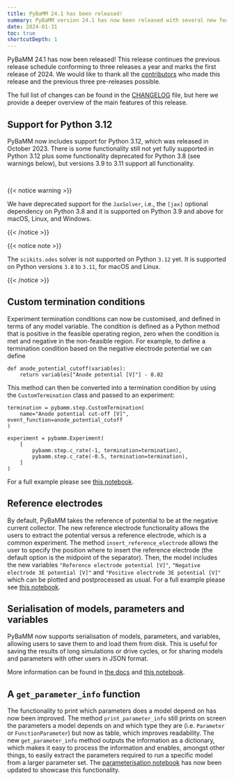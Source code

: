 ```yaml
---
title: PyBaMM 24.1 has been released!
summary: PyBaMM version 24.1 has now been released with several new features and improvements.
date: 2024-01-31
toc: true
shortcutDepth: 1
---
```


PyBaMM 24.1 has now been released! This release continues the previous release schedule conforming to three releases a year and marks the first release of 2024. We would like to thank all the [contributors](https://pybamm.org/teams/) who made this release and the previous three pre-releases possible.

The full list of changes can be found in the [CHANGELOG](https://pybamm.org/changelog/) file, but here we provide a deeper overview of the main features of this release.

## Support for Python 3.12

PyBaMM now includes support for Python 3.12, which was released in October 2023. There is some functionality still not yet fully supported in Python 3.12 plus some functionality deprecated for Python 3.8 (see warnings below), but versions 3.9 to 3.11 support all functionality.

&nbsp;

{{< notice warning >}}

We have deprecated support for the `JaxSolver`, i.e., the `[jax]` optional dependency on Python 3.8 and it is supported on Python 3.9 and above for macOS, Linux, and Windows.

{{< /notice >}}

{{< notice note >}}

The `scikits.odes` solver is not supported on Python `3.12` yet. It is supported on Python versions `3.8` to `3.11`, for macOS and Linux.

{{< /notice >}}

## Custom termination conditions

Experiment termination conditions can now be customised, and defined in terms of any model variable. The condition is defined as a Python method that is positive in the feasible operating region, zero when the condition is met and negative in the non-feasible region. For example, to define a termination condition based on the negative electrode potential we can define

```python3
def anode_potential_cutoff(variables):
    return variables["Anode potential [V]"] - 0.02
```


This method can then be converted into a termination condition by using the `CustomTermination` class and passed to an experiment:

```python3
termination = pybamm.step.CustomTermination(
    name="Anode potential cut-off [V]", event_function=anode_potential_cutoff
)

experiment = pybamm.Experiment(
    [
        pybamm.step.c_rate(-1, termination=termination),
        pybamm.step.c_rate(-0.5, termination=termination),
    ]
)
```

For a full example please see [this notebook](https://docs.pybamm.org/en/latest/source/examples/notebooks/simulations_and_experiments/custom-experiments.html).


## Reference electrodes

By default, PyBaMM takes the reference of potential to be at the negative current collector. The new reference electrode functionality allows the users to extract the potential versus a reference electrode, which is a common experiment. The method `insert_reference_electrode` allows the user to specify the position where to insert the reference electrode (the default option is the midpoint of the separator). Then, the model includes the new variables `"Reference electrode potential [V]"`, `"Negative electrode 3E potential [V]"` and `"Positive electrode 3E potential [V]"` which can be plotted and postprocessed as usual. For a full example please see [this notebook](https://docs.pybamm.org/en/latest/source/examples/notebooks/models/simulate-3E-cell.html).


## Serialisation of models, parameters and variables

PyBaMM now supports serialisation of models, parameters, and variables, allowing users to save them to and load them from disk. This is useful for saving the results of long simulations or drive cycles, or for sharing models and parameters with other users in JSON format.

More information can be found in [the docs](https://docs.pybamm.org/en/latest/source/api/expression_tree/operations/serialise.html) and [this notebook](https://docs.pybamm.org/en/latest/source/examples/notebooks/models/saving_models.html).

## A `get_parameter_info` function

The functionality to print which parameters does a model depend on has now been improved. The method `print_parameter_info` still prints on screen the parameters a model depends on and which type they are (i.e. `Parameter` or `FunctionParameter`) but now as table, which improves readability. The new `get_parameter_info` method outputs the information as a dictionary, which makes it easy to process the information and enables, amongst other things, to easily extract the parameters required to run a specific model from a larger parameter set. The [parameterisation notebook](https://docs.pybamm.org/en/latest/source/examples/notebooks/parameterization/parameterization.html) has now been updated to showcase this functionality.

<!-- feel free to expand this and/or add information to the previous sections. -->
